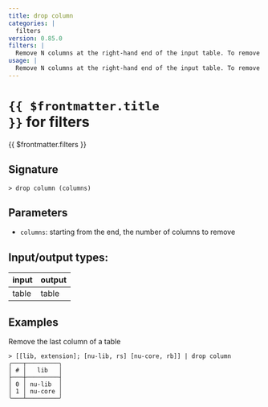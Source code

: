 ```yaml
---
title: drop column
categories: |
  filters
version: 0.85.0
filters: |
  Remove N columns at the right-hand end of the input table. To remove columns by name, use `reject`.
usage: |
  Remove N columns at the right-hand end of the input table. To remove columns by name, use `reject`.
---
```

<!-- This file is automatically generated. Please edit the command in https://github.com/nushell/nushell instead. -->

# <code>{{ $frontmatter.title }}</code> for filters

<div class='command-title'>{{ $frontmatter.filters }}</div>

## Signature

```> drop column (columns)```

## Parameters

 -  `columns`: starting from the end, the number of columns to remove


## Input/output types:

| input | output |
| ----- | ------ |
| table | table  |

## Examples

Remove the last column of a table
```shell
> [[lib, extension]; [nu-lib, rs] [nu-core, rb]] | drop column
╭───┬─────────╮
│ # │   lib   │
├───┼─────────┤
│ 0 │ nu-lib  │
│ 1 │ nu-core │
╰───┴─────────╯

```

